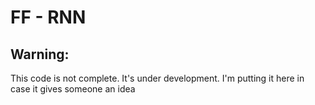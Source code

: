 # FF - RNN


## Warning: 

This code is not complete. It's under development. I'm putting it here in case it gives someone an idea
